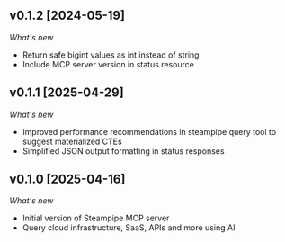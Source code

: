 ## v0.1.2 [2024-05-19]

_What's new_

* Return safe bigint values as int instead of string
* Include MCP server version in status resource

## v0.1.1 [2025-04-29]

_What's new_

* Improved performance recommendations in steampipe query tool to suggest materialized CTEs
* Simplified JSON output formatting in status responses

## v0.1.0 [2025-04-16]

_What's new_

* Initial version of Steampipe MCP server
* Query cloud infrastructure, SaaS, APIs and more using AI
